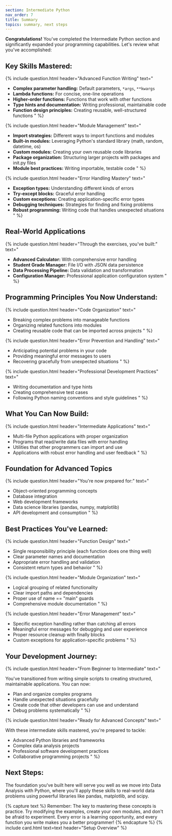 ```yaml
---
section: Intermediate Python
nav_order: 7
title: Summary
topics: summary, next steps
---
```


**Congratulations!** You've completed the Intermediate Python section and significantly expanded your programming capabilities. Let's review what you've accomplished:

## Key Skills Mastered:

{% include question.html header="Advanced Function Writing" text="

- **Complex parameter handling:** Default parameters, ```*args```, ```**kwargs```
- **Lambda functions:** For concise, one-line operations
- **Higher-order functions:** Functions that work with other functions
- **Type hints and documentation:** Writing professional, maintainable code
- **Function design principles:** Creating reusable, well-structured functions
" %}

{% include question.html header="Module Management" text="

- **Import strategies:** Different ways to import functions and modules
- **Built-in modules:** Leveraging Python's standard library (math, random, datetime, os)
- **Custom modules:** Creating your own reusable code libraries
- **Package organization:** Structuring larger projects with packages and init.py files
- **Module best practices:** Writing importable, testable code
" %}

{% include question.html header="Error Handling Mastery" text="

- **Exception types:** Understanding different kinds of errors
- **Try-except blocks:** Graceful error handling
- **Custom exceptions:** Creating application-specific error types
- **Debugging techniques:** Strategies for finding and fixing problems
- **Robust programming:** Writing code that handles unexpected situations
" %}

## Real-World Applications

{% include question.html header="Through the exercises, you've built:" text="

- **Advanced Calculator:** With comprehensive error handling
- **Student Grade Manager:** File I/O with JSON data persistence
- **Data Processing Pipeline:** Data validation and transformation
- **Configuration Manager:** Professional application configuration system
" %}

## Programming Principles You Now Understand:

{% include question.html header="Code Organization" text="

- Breaking complex problems into manageable functions
- Organizing related functions into modules
- Creating reusable code that can be imported across projects
" %}

{% include question.html header="Error Prevention and Handling" text="

- Anticipating potential problems in your code
- Providing meaningful error messages to users
- Recovering gracefully from unexpected situations
" %}

{% include question.html header="Professional Development Practices" text="

- Writing documentation and type hints
- Creating comprehensive test cases
- Following Python naming conventions and style guidelines
" %}

## What You Can Now Build:

{% include question.html header="Intermediate Applications" text="

- Multi-file Python applications with proper organization
- Programs that read/write data files with error handling
- Utilities that other programmers can import and use
- Applications with robust error handling and user feedback
" %}

## Foundation for Advanced Topics

{% include question.html header="You're now prepared for:" text="

- Object-oriented programming concepts
- Database integration
- Web development frameworks
- Data science libraries (pandas, numpy, matplotlib)
- API development and consumption
" %}

## Best Practices You've Learned:

{% include question.html header="Function Design" text="

- Single responsibility principle (each function does one thing well)
- Clear parameter names and documentation
- Appropriate error handling and validation
- Consistent return types and behavior
" %}

{% include question.html header="Module Organization" text="

- Logical grouping of related functionality
- Clear import paths and dependencies
- Proper use of name == "main" guards
- Comprehensive module documentation
" %}

{% include question.html header="Error Management" text="

- Specific exception handling rather than catching all errors
- Meaningful error messages for debugging and user experience
- Proper resource cleanup with finally blocks
- Custom exceptions for application-specific problems
" %}

## Your Development Journey:

{% include question.html header="From Beginner to Intermediate" text="

You've transitioned from writing simple scripts to creating structured, maintainable applications. You can now:

- Plan and organize complex programs
- Handle unexpected situations gracefully
- Create code that other developers can use and understand
- Debug problems systematically
" %}

{% include question.html header="Ready for Advanced Concepts" text="

With these intermediate skills mastered, you're prepared to tackle:

- Advanced Python libraries and frameworks
- Complex data analysis projects
- Professional software development practices
- Collaborative programming projects
" %}

## Next Steps:

The foundation you've built here will serve you well as we move into Data Analysis with Python, where you'll apply these skills to real-world data problems using powerful libraries like pandas, matplotlib, and scipy.

{% capture text %}
Remember: The key to mastering these concepts is practice. Try modifying the examples, create your own modules, and don't be afraid to experiment. Every error is a learning opportunity, and every function you write makes you a better programmer!
{% endcapture %}
{% include card.html text=text header="Setup Overview" %}
